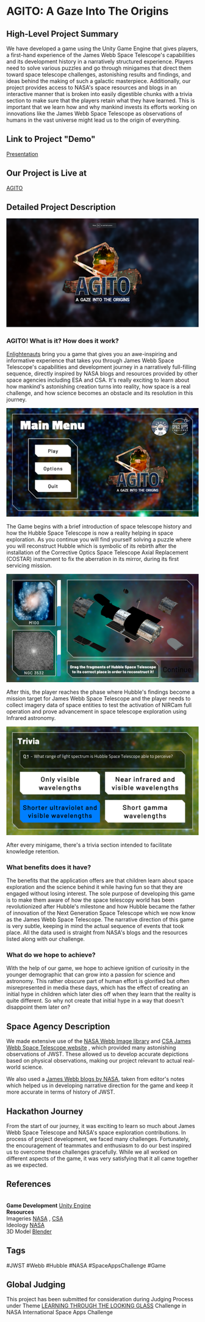 # AGITO: A Gaze Into The Origins

## High-Level Project Summary
We have developed a game using the Unity Game Engine that gives players, a first-hand experience of the James Webb Space Telescope's capabilities and its development history in a narratively structured experience. Players need to solve various puzzles and go through minigames that direct them toward space telescope challenges, astonishing results and findings, and ideas behind the making of such a galactic masterpiece. Additionally, our project provides access to  NASA's space resources and blogs in an interactive manner that is broken into easily digestible chunks with a trivia section to make sure that the players retain what they have learned. This is important that we learn how and why mankind invests its efforts working on innovations like the James Webb Space Telescope as observations of humans in the vast universe might lead us to the origin of everything.

## Link to Project "Demo"
[Presentation](https://www.canva.com/design/DAFNmRTEJRU/ePI3_raCkP3TreRkSt3-6Q/view)

## Our Project is Live at
[AGITO](https://aryanrai.itch.io/agito)

## Detailed Project Description
![Game](/Images/1.png?raw=true "Game")

### AGITO! What is it? How does it work?
[Enlightenauts](https://2022.spaceappschallenge.org/challenges/2022-challenges/through-the-looking-glass/teams/enlightenauts/project) bring you a game that gives you an awe-inspiring and informative experience that takes you through James Webb Space Telescope's capabilities and development journey in a narratively full-filling sequence, directly inspired by NASA blogs and resources provided by other space agencies including ESA and CSA. It's really exciting to learn about how mankind's astonishing creation turns into reality, how space is a real challenge, and how science becomes an obstacle and its resolution in this journey.

![MainMenu](/Images/2.png?raw=true "MainMenu")

The Game begins with a brief introduction of space telescope history and how the Hubble Space Telescope is now a reality helping in space exploration. As you continue you will find yourself solving a puzzle where you will reconstruct Hubble which is symbolic of its rebirth after the installation of the Corrective Optics Space Telescope Axial Replacement (COSTAR) instrument to fix the aberration in its mirror, during its first servicing mission.

![Level1](/Images/5.png?raw=true "Level1")

After this, the player reaches the phase where Hubble's findings become a mission target for James Webb Space Telescope and the player needs to collect imagery data of space entities to test the activation of NIRCam full operation and prove advancement in space telescope exploration using Infrared astronomy.

![Trivia](/Images/6.png?raw=true "Trivia")

After every minigame, there's a trivia section intended to facilitate knowledge retention.

### What benefits does it have?
The benefits that the application offers are that children learn about space exploration and the science behind it while having fun so that they are engaged without losing interest. The sole purpose of developing this game is to make them aware of how the space telescopy world has been revolutionized after Hubble's milestone and how Hubble became the father of innovation of the Next Generation Space Telescope which we now know as the James Webb Space Telescope. The narrative direction of this game is very subtle, keeping in mind the actual sequence of events that took place. All the data used is straight from NASA's blogs and the resources listed along with our challenge.

### What do we hope to achieve?
With the help of our game, we hope to achieve ignition of curiosity in the younger demographic that can grow into a passion for science and astronomy. This rather obscure part of human effort is glorified but often misrepresented in media these days, which has the effect of creating an initial hype in children which later dies off when they learn that the reality is quite different. So why not create that initial hype in a way that doesn't disappoint them later on?

## Space Agency Description
We made extensive use of the [NASA Webb Image library](https://webb.nasa.gov/content/multimedia/images.html) and [CSA James Webb Space Telescope website](https://asc-csa.gc.ca/eng/satellites/jwst/default.asp) , which provided many astonishing observations of JWST. These allowed us to develop accurate depictions based on physical observations, making our project relevant to actual real-world science.

We also used a [James Webb blogs by NASA](https://blogs.nasa.gov/webb/), taken from editor's notes which helped us in developing narrative direction for the game and keep it more accurate in terms of history of JWST.

## Hackathon Journey
From the start of our journey, it was exciting to learn so much about James Webb Space Telescope and NASA's space exploration contributions. In process of project development, we faced many challenges. Fortunately, the encouragement of teammates and enthusiasm to do our best inspired us to overcome these challenges gracefully. While we all worked on different aspects of the game, it was very satisfying that it all came together as we expected.

## References
<br>**Game Development**
[Unity Engine](https://unity.com)
<br>**Resources**
<br>Imageries [NASA](https://webb.nasa.gov/content/multimedia/images.html) , [CSA](https://asc-csa.gc.ca/eng/satellites/jwst/default.asp)
<br>Ideology [NASA](https://blogs.nasa.gov/webb/)
<br>3D Model [Blender](https://www.blender.org/)

## Tags
#JWST #Webb #Hubble #NASA #SpaceAppsChallenge #Game 

## Global Judging
This project has been submitted for consideration during Judging Process under Theme [LEARNING THROUGH THE LOOKING GLASS](https://2022.spaceappschallenge.org/challenges/2022-challenges/through-the-looking-glass/details) Challenge in NASA International Space Apps Challenge
